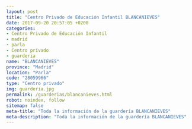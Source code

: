 ```yaml
---
layout: post
title: "Centro Privado de Educación Infantil BLANCANIEVES"
date: 2017-09-20 20:57:05 +0200
categories:
- Centro Privado de Educación Infantil
- madrid
- parla
- Centro privado
- guarderia
name: "BLANCANIEVES"
province: "Madrid"
location: "Parla"
code: "28059966"
type: "Centro privado"
img: guarderia.jpg
permalink: /guarderias/blancanieves.html
robot: noindex, follow
sitemap: false
meta-title: "Toda la información de la guardería BLANCANIEVES"
meta-description: "Toda la información de la guardería BLANCANIEVES"
---
```

